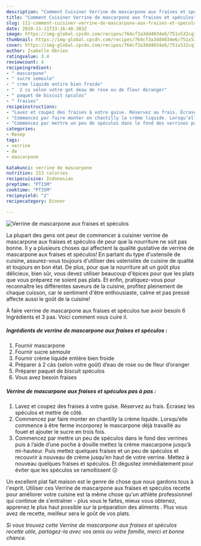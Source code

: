 ```yaml
---
description: "Comment Cuisiner Verrine de mascarpone aux fraises et spéculos"
title: "Comment Cuisiner Verrine de mascarpone aux fraises et spéculos"
slug: 111-comment-cuisiner-verrine-de-mascarpone-aux-fraises-et-speculos
date: 2020-11-11T23:16:48.303Z
image: https://img-global.cpcdn.com/recipes/764cf3a3dd4034e6/751x532cq70/verrine-de-mascarpone-aux-fraises-et-speculos-photo-principale-de-la-recette.jpg
thumbnail: https://img-global.cpcdn.com/recipes/764cf3a3dd4034e6/751x532cq70/verrine-de-mascarpone-aux-fraises-et-speculos-photo-principale-de-la-recette.jpg
cover: https://img-global.cpcdn.com/recipes/764cf3a3dd4034e6/751x532cq70/verrine-de-mascarpone-aux-fraises-et-speculos-photo-principale-de-la-recette.jpg
author: Isabelle Obrien
ratingvalue: 3.4
reviewcount: 4
recipeingredient:
- " mascarpone"
- " sucre semoule"
- " crme liquide entire bien froide"
- "  2 cs selon votre got deau de rose ou de fleur doranger"
- " paquet de biscuit spculos"
- " fraises"
recipeinstructions:
- "Lavez et coupez des fraises à votre guise. Réservez au frais. Écrasez les spéculos et mettre de côté."
- "Commencez par faire monter en chantilly la crème liquide. Lorsqu’elle commence à être ferme incorporez le mascarpone déjà travaillé au fouet et ajouter le sucre en trois fois."
- "Commencez par mettre un peu de spéculos dans le fond des verrines puis à l’aide d’une poche à douille mettez la crème mascarpone jusqu’à mi-hauteur. Puis mettez quelques fraises et un peu de spéculos et recouvrir à nouveau de crème jusqu’en haut de votre verrine. Mettez à nouveau quelques fraises et spéculos. Et dégustez immédiatement pour éviter que les spéculos se ramollissent 😖"
categories:
- Resep
tags:
- verrine
- de
- mascarpone

katakunci: verrine de mascarpone 
nutrition: 213 calories
recipecuisine: Indonesian
preptime: "PT15M"
cooktime: "PT35M"
recipeyield: "2"
recipecategory: Dinner

---
```



![Verrine de mascarpone aux fraises et spéculos](https://img-global.cpcdn.com/recipes/764cf3a3dd4034e6/751x532cq70/verrine-de-mascarpone-aux-fraises-et-speculos-photo-principale-de-la-recette.jpg)

La plupart des gens ont peur de commencer à cuisiner verrine de mascarpone aux fraises et spéculos de peur que la nourriture ne soit pas bonne. Il y a plusieurs choses qui affectent la qualité gustative de verrine de mascarpone aux fraises et spéculos! En partant du type d'ustensile de cuisine, assurez-vous toujours d'utiliser des ustensiles de cuisine de qualité et toujours en bon état. De plus, pour que la nourriture ait un goût plus délicieux, bien sûr, vous devez utiliser beaucoup d'épices pour que les plats que vous préparez ne soient pas plats. Et enfin, pratiquez-vous pour reconnaître les différentes saveurs de la cuisine, profitez pleinement de chaque cuisson, car le sentiment d'être enthousiaste, calme et pas pressé affecte aussi le goût de la cuisine!

<!--inarticleads1-->

À faire verrine de mascarpone aux fraises et spéculos tue avoir besoin 6 Ingrédients et 3 pas. Voici comment vous cuire il.

##### Ingrédients de verrine de mascarpone aux fraises et spéculos :

1. Fournir  mascarpone
1. Fournir  sucre semoule
1. Fournir  crème liquide entière bien froide
1. Préparer  à 2 càs (selon votre goût) d’eau de rose ou de fleur d’oranger
1. Préparer  paquet de biscuit spéculos
1. Vous avez besoin  fraises




<!--inarticleads2-->

##### Verrine de mascarpone aux fraises et spéculos pas à pas :

1. Lavez et coupez des fraises à votre guise. Réservez au frais. Écrasez les spéculos et mettre de côté.
1. Commencez par faire monter en chantilly la crème liquide. Lorsqu’elle commence à être ferme incorporez le mascarpone déjà travaillé au fouet et ajouter le sucre en trois fois.
1. Commencez par mettre un peu de spéculos dans le fond des verrines puis à l’aide d’une poche à douille mettez la crème mascarpone jusqu’à mi-hauteur. Puis mettez quelques fraises et un peu de spéculos et recouvrir à nouveau de crème jusqu’en haut de votre verrine. Mettez à nouveau quelques fraises et spéculos. Et dégustez immédiatement pour éviter que les spéculos se ramollissent 😖




<!--inarticleads1-->

<p>
Un excellent plat fait maison est le genre de chose que nous gardons tous à l'esprit. Utiliser ces Verrine de mascarpone aux fraises et spéculos recette pour améliorer votre cuisine est la même chose qu'un athlète professionnel qui continue de s'entraîner - plus vous le faites, mieux vous obtenez, apprenez le plus haut possible sur la préparation des aliments . Plus vous avez de recette, meilleur sera le goût de vos plats.
</p>

<p>
<i>Si vous trouvez cette Verrine de mascarpone aux fraises et spéculos recette utile, partagez-la avec vos amis ou votre famille, merci et bonne chance.</i>
</p>
